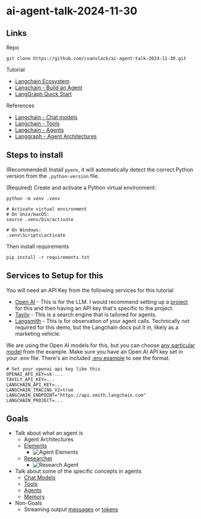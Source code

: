 # ai-agent-talk-2024-11-30
## Links
Repo
```
git clone https://github.com/cvanvlack/ai-agent-talk-2024-11-30.git
```

Tutorial
- [Langchain Ecosystem](https://python.langchain.com/docs/introduction/)
- [Langchain - Build an Agent](https://python.langchain.com/docs/tutorials/agents/)
- [LangGraph Quick Start](https://github.com/langchain-ai/langgraph/blob/main/docs/docs/tutorials/introduction.ipynb)

References
- [Langchain - Chat models](https://python.langchain.com/docs/concepts/chat_models/)
- [Langchain - Tools](https://python.langchain.com/docs/concepts/tools/)
- [Langchain - Agents](https://python.langchain.com/docs/concepts/agents/)
- [Langgraph - Agent Architectures](https://langchain-ai.github.io/langgraph/concepts/agentic_concepts/)


## Steps to install
(Recommended) Install `pyenv`, it will automatically detect the correct Python version from the `.python-version` file. 

(Required) Create and activate a Python virtual environment:
```
python -m venv .venv

# Activate virtual environment
# On Unix/macOS:
source .venv/bin/activate

# On Windows:
.venv\Scripts\activate
```
Then install requirements
```
pip install -r requirements.txt
```
## Services to Setup for this
You will need an API Key from the following services for this tutorial
- [Open AI](https://platform.openai.com/settings/organization/api-keys) - This is for the LLM. I would recommend setting up a [project](https://platform.openai.com/settings/organization/projects) for this and then having an API key that's specific to the project.
- [Tavily](https://tavily.com/) - This is a search engine that is tailored for agents.
- [Langsmith](https://smith.langchain.com/) - This is for observation of your agent calls. Technically not required for this demo, but the Langchain docs put it in, likely as a marketing vehicle.

We are using the Open AI models for this, but you can choose [any particular model](https://python.langchain.com/docs/tutorials/agents/#using-language-models) from the example. Make sure you have an Open AI API key set in your .env file. There's an included [.env.example](.env.example) to see the format.
``` .env
# Set your openai api key like this
OPENAI_API_KEY=sk-...
TAVILY_API_KEY=...
LANGCHAIN_API_KEY=...
LANGCHAIN_TRACING_V2=true
LANGCHAIN_ENDPOINT="https://api.smith.langchain.com"
LANGCHAIN_PROJECT=...
```
## Goals

- Talk about what an agent is
  - Agent Architectures
  - [Elements](https://www.linkedin.com/pulse/chapter-1-ai-agents-agentic-behavior-ashish-bhatia-qkjre/)
    - ![Agent Elements](https://media.licdn.com/dms/image/v2/D4E12AQHiM-RKsz3OMw/article-inline_image-shrink_1000_1488/article-inline_image-shrink_1000_1488/0/1709866945773?e=1737590400&v=beta&t=92Pelod03wtCelRP9bdP7jMuXJGbBYIwGnt15j3k7P4)
  - [Researcher](https://docs.tavily.com/docs/gpt-researcher/introduction)
    - ![Research Agent](https://cowriter-images.s3.amazonaws.com/architecture.png)
- Talk about some of the specific concepts in agents
  - [Chat Models](https://python.langchain.com/docs/concepts/chat_models/)
  - [Tools](https://python.langchain.com/docs/concepts/tools/)
  - [Agents](https://python.langchain.com/docs/concepts/agents/)
  - [Memory](https://python.langchain.com/docs/tutorials/agents/#streaming-tokens)
- Non-Goals
  - Streaming output [messages](https://python.langchain.com/docs/tutorials/agents/#streaming-messages) or [tokens](https://python.langchain.com/docs/tutorials/agents/#streaming-tokens)
